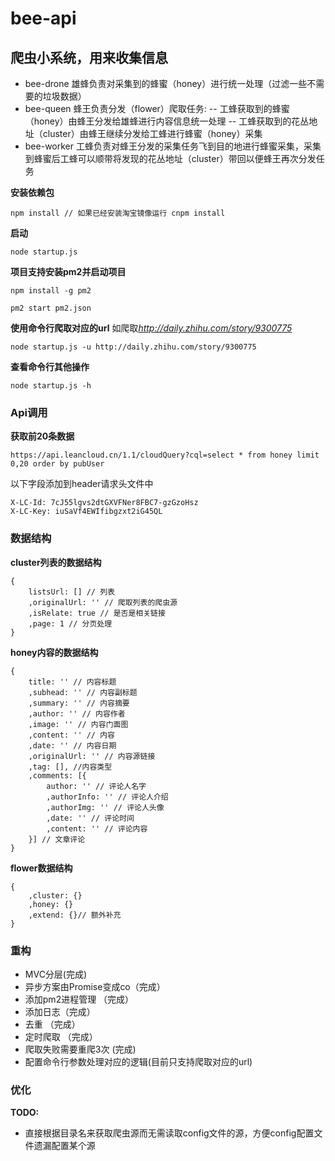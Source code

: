 # bee-api
## 爬虫小系统，用来收集信息

* bee-drone
雄蜂负责对采集到的蜂蜜（honey）进行统一处理（过滤一些不需要的垃圾数据）
* bee-queen
蜂王负责分发（flower）爬取任务:
-- 工蜂获取到的蜂蜜（honey）由蜂王分发给雄蜂进行内容信息统一处理
-- 工蜂获取到的花丛地址（cluster）由蜂王继续分发给工蜂进行蜂蜜（honey）采集
* bee-worker
工蜂负责对蜂王分发的采集任务飞到目的地进行蜂蜜采集，采集到蜂蜜后工蜂可以顺带将发现的花丛地址（cluster）带回以便蜂王再次分发任务

**安装依赖包**
```
npm install // 如果已经安装淘宝镜像运行 cnpm install
```
**启动**
```
node startup.js
```
**项目支持安装pm2并启动项目**
```
npm install -g pm2
```
```
pm2 start pm2.json
```

**使用命令行爬取对应的url**
如爬取*http://daily.zhihu.com/story/9300775*
```
node startup.js -u http://daily.zhihu.com/story/9300775
```
**查看命令行其他操作**
```
node startup.js -h
```
### Api调用
**获取前20条数据**
```
https://api.leancloud.cn/1.1/cloudQuery?cql=select * from honey limit 0,20 order by pubUser
```
以下字段添加到header请求头文件中
```
X-LC-Id: 7cJ55lgvs2dtGXVFNer8FBC7-gzGzoHsz
X-LC-Key: iuSaVf4EWIfibgzxt2iG45QL

```
### 数据结构
**cluster列表的数据结构**
```
{   
    listsUrl: [] // 列表
    ,originalUrl: '' // 爬取列表的爬虫源
    ,isRelate: true // 是否是相关链接
    ,page: 1 // 分页处理
}
```
**honey内容的数据结构**

```
{
    title: '' // 内容标题
    ,subhead: '' // 内容副标题
    ,summary: '' // 内容摘要
    ,author: '' // 内容作者
    ,image: '' // 内容门面图
    ,content: '' // 内容
    ,date: '' // 内容日期
    ,originalUrl: '' // 内容源链接
    ,tag: [], //内容类型
    ,comments: [{
        author: '' // 评论人名字
        ,authorInfo: '' // 评论人介绍
        ,authorImg: '' // 评论人头像
        ,date: '' // 评论时间
        ,content: '' // 评论内容
    }] // 文章评论
} 
```
**flower数据结构**

```
{   
    ,cluster: {}
    ,honey: {} 
    ,extend: {}// 额外补充
}
```
### 重构
* MVC分层(完成)
* 异步方案由Promise变成co（完成）
* 添加pm2进程管理 （完成）
* 添加日志（完成）
* 去重 （完成）
* 定时爬取 （完成）
* 爬取失败需要重爬3次 (完成)
* 配置命令行参数处理对应的逻辑(目前只支持爬取对应的url)

### 优化
**TODO:**
* 直接根据目录名来获取爬虫源而无需读取config文件的源，方便config配置文件遗漏配置某个源
